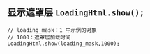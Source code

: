 ## 显示遮罩层 ` LoadingHtml.show(); `

```
// loading_mask：1 中示例的对象
// 1000：遮罩层加载时间
LoadingHtml.show(loading_mask,1000);
```